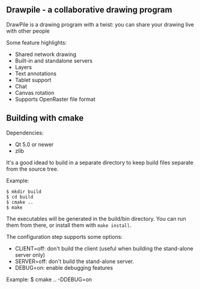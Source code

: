 Drawpile - a collaborative drawing program
------------------------------------------

DrawPile is a drawing program with a twist: you can share your drawing
live with other people

Some feature highlights:

* Shared network drawing
* Built-in and standalone servers
* Layers 
* Text annotations
* Tablet support
* Chat
* Canvas rotation
* Supports OpenRaster file format

## Building with cmake

Dependencies:

* Qt 5.0 or newer
* zlib

It's a good idead to build in a separate directory to keep build files
separate from the source tree.

Example:

    $ mkdir build
    $ cd build
    $ cmake ..
    $ make

The executables will be generated in the build/bin directory. You can run them from there,
or install them with `make install`.

The configuration step supports some options:

* CLIENT=off: don't build the client (useful when building the stand-alone server only)
* SERVER=off: don't build the stand-alone server.
* DEBUG=on: enable debugging features

Example:
    $ cmake .. -DDEBUG=on

